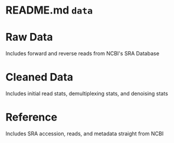 # README.md `data`

# Raw Data
Includes forward and reverse reads from NCBI's SRA Database

# Cleaned Data 
Includes initial read stats, demultiplexing stats, and denoising stats

# Reference 
Includes SRA accession, reads, and metadata straight from NCBI
